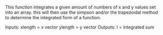 This function integrates a given amount of numbers of x and y values set 
into an array. this will then use the simpson and/or the trapezoidal
method to determine the integrated form of a function.

Inputs:
  xlength = x vector
  ylength = y vector
Outputs:
  I = integrated sum
